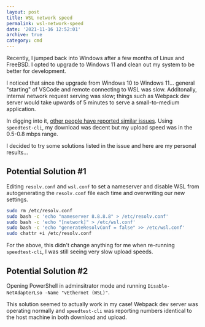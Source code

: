 ```yaml
---
layout: post
title: WSL network speed
permalink: wsl-network-speed
date: '2021-11-16 12:52:01'
archive: true
category: cmd
---
```


Recently, I jumped back into Windows after a few months of Linux and FreeBSD. I opted to upgrade to Windows 11 and clean out my system to be better for development.

I noticed that since the upgrade from Windows 10 to Windows 11... general "starting" of VSCode and remote connecting to WSL was slow. Additonally, internal network request serving was slow; things such as Webpack dev server would take upwards of 5 minutes to serve a small-to-medium application.

In digging into it, [other people have reported similar issues](https://github.com/microsoft/WSL/issues/4901). Using `speedtest-cli`, my download was decent but my upload speed was in the 0.5-0.8 mbps range.

I decided to try some solutions listed in the issue and here are my personal results...

## Potential Solution #1

Editing `resolv.conf` and `wsl.conf` to set a nameserver and disable WSL from autogenerating the `resolv.conf` file each time and overwriting our new settings.

```bash
sudo rm /etc/resolv.conf
sudo bash -c 'echo "nameserver 8.8.8.8" > /etc/resolv.conf'
sudo bash -c 'echo "[network]" > /etc/wsl.conf'
sudo bash -c 'echo "generateResolvConf = false" >> /etc/wsl.conf'
sudo chattr +i /etc/resolv.conf
```

For the above, this didn't change anything for me when re-running `speedtest-cli`, I was still seeing very slow upload speeds.

## Potential Solution #2

Opening PowerShell in adminsitrator mode and running `Disable-NetAdapterLso -Name "vEthernet (WSL)"`.

This solution seemed to actually work in my case! Webpack dev server was operating normally and `speedtest-cli` was reporting numbers identical to the host machine in both download and upload.
